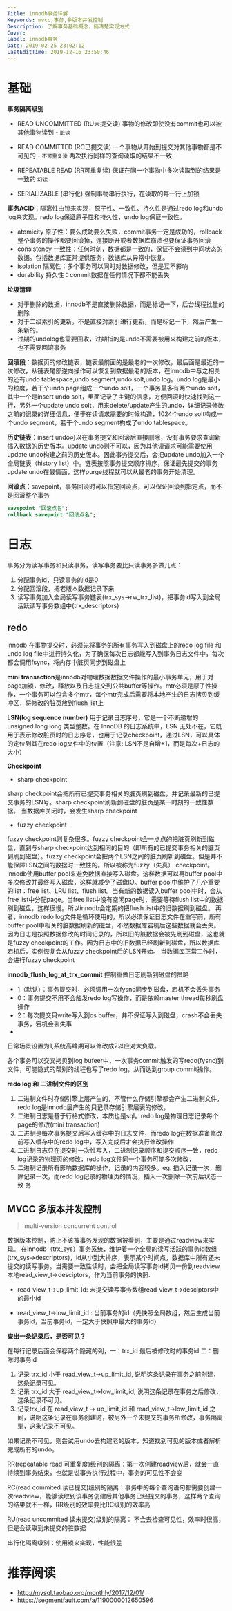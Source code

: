 ```yaml
---
Title: innodb事务详解
Keywords: mvcc,事务,多版本并发控制
Description: 了解事务基础概念，搞清楚实现方式
Cover: 
Label: innodb事务
Date: 2019-02-25 23:02:12
LastEditTime: 2019-12-16 23:50:46
---
```


# 基础

**事务隔离级别**

- READ UNCOMMITTED (RU未提交读)
  事物的修改即使没有commit也可以被其他事物读到 - `脏读`

- READ COMMITTED (RC已提交读)
  一个事物从开始到提交对其他事物都是不可见的 - `不可重复读` 两次执行同样的查询读取的结果不一致

- REPEATABLE READ (RR可重复读)
  保证在同一个事物中多次读取到的结果是一致的 `幻读`

- SERIALIZABLE (串行化)
  强制事物串行执行，在读取的每一行上加锁

**事务ACID**：隔离性由锁来实现，原子性、一致性、持久性是通过redo log和undo log来实现。redo log保证原子性和持久性，undo log保证一致性。

-   atomicity 原子性：要么成功要么失败，commit事务一定是成功的，rollback整个事务的操作都要回滚掉，连接断开或者数据库崩溃也要保证事务回滚
-   consistency 一致性：任何时刻，数据都是一致的，保证不会读到中间状态的数据。包括数据库正常提供服务，数据库从异常中恢复。
-   isolation 隔离性：多个事务可以同时对数据修改，但是互不影响
-   durability 持久性：commit数据在任何情况下都不能丢失

**垃圾清理** 

- 对于删除的数据，innodb不是直接删除数据，而是标记一下，后台线程批量的删除
- 对于二级索引的更新，不是直接对索引进行更新，而是标记一下，然后产生一条新的。
- 过期的undolog也需要回收，过期指的是undo不需要被用来构建之前的版本，也不需要回滚事务

**回滚段**：数据页的修改链表，链表最前面的是最老的一次修改，最后面是最近的一次修改，从链表尾部逆向操作可以恢复到数据最老的版本，在innodb中与之相关的还有undo tablespace,undo segment,undo solt,undo log。undo log是最小的粒度，若干个undo page组成一个undo solt，一个事务最多有两个undo solt，其中一个是insert undo solt，里面记录了主键的信息，方便回滚时快速找到这一行，另外一个update undo solt，用来delete/update产生的undo，详细记录修改之前的记录的详细信息，便于在读请求需要的时候构造，1024个undo solt构成一个undo segment，若干个undo segment构成了undo tablespace。

**历史链表**：insert undo可以在事务提交和回滚后直接删除，没有事务要求查询新插入数据的历史版本。update undo则不可以，因为其他读请求可能需要使用update undo构建之前的历史版本。因此事务提交后，会把update undo加入一个全局链表（history list）中。链表按照事务提交顺序排序，保证最先提交的事务update undo在最情面，这样purge线程就可以从最老的事务开始清理。

**回滚点**：savepoint，事务回滚时可以指定回滚点，可以保证回滚到指定点，而不是回滚整个事务

```sql
savepoint "回滚点名";
rollback savepoint "回滚点名"; 
```

# 日志

事务分为读写事务和只读事务，读写事务要比只读事务多做几点：

1.  分配事务id，只读事务的id是0
2.  分配回滚段，把老版本数据记录下来
3.  读写事务加入全局读写事务链表(trx_sys->rw_trx_list)，把事务id写入到全局活跃读写事务数组中(trx_descriptors)

## redo

innodb 在事物提交时，必须先将事务的所有事务写入到磁盘上的redo log file 和undo log file中进行持久化，为了确保每次日志都能写入到事务日志文件中，每次都会调用fsync，将内存中脏页同步到磁盘上

**mini transaction**是innodb对物理数据数据文件操作的最小事务单元，用于对page加锁，修改，释放以及日志提交到公共buffer等操作。mtr必须是原子性操作，一个事务可以包含多个mtr，每个mtr完成后需要将本地产生的日志拷贝到缓冲区，将修改的脏页放到flush list上

**LSN(log sequence number)** 用于记录日志序号，它是一个不断递增的 unsigned long long 类型整数。在 InnoDB 的日志系统中，LSN 无处不在，它既用于表示修改脏页时的日志序号，也用于记录checkpoint，通过LSN，可以具体的定位到其在redo log文件中的位置（注意: LSN不是自增+1，而是每次+日志的大小）

**Checkpoint**

-   sharp checkpoint

sharp checkpoint会把所有已提交事务相关的脏页刷到磁盘，并记录最新的已提交事务的LSN号。sharp checkpoint刷新到磁盘的脏页是某一时刻的一致性数据。
当数据库关闭时，会发生sharp checkpoint

-   fuzzy checkpoint

fuzzy checkpoint则复杂很多。fuzzy checkpoint会一点点的把脏页刷新到磁盘，直到与sharp checkpoint达到相同的目的（即所有的已提交事务相关的脏页到刷到磁盘）。fuzzy checkpoint会把两个LSN之间的脏页刷新到磁盘。但是并不能保障LSN之间的数据时一致性的。所以被称为fuzzy（失真） checkpoint。
innodb使用buffer pool来避免数据直接写入磁盘。这样数据可以再buffer pool中多次修改并最终写入磁盘，这样就减少了磁盘IO。buffer pool中维护了几个重要的list：free list、LRU list、flush list。当有新的数据读入buffer pool中时，会从free list中分配page。当free list中没有空闲page时，需要等待flush list中的数据刷到磁盘，这样很慢。所以innodb会定期的把flush list中的旧数据刷到磁盘。
再者，innodb redo log文件是循环使用的，所以必须保证日志文件在重写前，所有buffer pool中相关的脏数据刷新的磁盘，不然数据库宕机后这些数据就会丢失。因为日志是按照数据修改的时间记录的，所以旧的脏数据会被先刷到磁盘，这也就是fuzzy checkpoint的工作。因为日志中的旧数据已经刷新到磁盘，所以数据库宕机后，实例恢复会从fuzzy checkpoint后的LSN开始。
当数据库正常工作时，会进行fuzzy checkpoint

**innodb_flush_log_at_trx_commit** 控制重做日志刷新到磁盘的策略

- 1（默认）：事务提交时，必须调用一次fysnc同步到磁盘，宕机不会丢失事务
- 0：事务提交不用不会触发redo log写操作，而是依赖master thread每秒刷盘操作
- 2：每次提交只write写入到os buffer，并不保证写入到磁盘，crash不会丢失事务，宕机会丢失事
- 
日常场景设置为1,系统高峰期可以修改成2以应对大负载。

各个事务可以交叉拷贝到log bufeer中，一次事务commit触发的写redo(fysnc)到文件，可能隐式的帮别的线程也写了redo log，从而达到group commit操作。

**redo log 和 二进制文件的区别**

1. 二进制文件时存储引擎上层产生的，不管什么存储引擎都会产生二进制文件，redo log是innodb层产生的只记录存储引擎层表的修改，
2. 二进制日志是基于行格式修改，本质也是sql。redo log是物理日志记录每个page的修改(mini transaction)
3. 二进制是每次事务提交后写入缓存中的日志文件，而redo log在数据准备修改前写入缓存中的redo log中，写入完成后才会执行修改操作
4. 二进制日志只在提交时一次性写入，二进制记录顺序和提交顺序一致，redo log记录的物理页的修改，redo log文件同一个事务可能多次修改，
5. 二进制记录所有影响数据库的操作，记录的内容较多。eg. 插入记录一次，删除记录一次，而redo log记录的物理页的情况，插入一次删除一次前后状态一致
务

## MVCC 多版本并发控制

> multi-version concurrent control

数据版本控制，防止不该被事务发现的数据被看到，主要是通过readview来实现。 在innodb（trx_sys）事务系统，维护着一个全局的读写活跃的事务id数组(trx_sys->descriptors)，id从小到大排序，表示某个时间点，数据库中所有还未提交的读写事务。当需要一致性读时，会把全局读写事务id拷贝一份到readview本地read_view_t->desciptors，作为当前事务的快照.

- read_view_t->up_limit_id: 未提交读写事务数组read_view_t->desciptors中的最小id

- read_view_t->low_limit_id : 当前事务的id（先快照全局数组，然后生成当前事务id，当前事务id，一定大于快照中最大的事务id）

**查出一条记录后，是否可见？**

在每行记录后面会保存两个隐藏的列，一：trx_id 最后被修改时的事务id  二：删除时事务id

1. 记录 trx_id 小于 read_view_t->up_limit_id, 说明这条记录在事务之前创建，这条记录可见。
2. 记录 trx_id 大于 read_view_t->low_limit_id, 说明这条记录在事务之后修改，这条记录不可见。
3. 记录trx_id 在 read_view_t -> up_limit_id 和 read_view_t->low_limit_id 之间，说明这条记录在事务创建时，被另外一个未提交的事务所修改，事务隔离型，这条记录不可见。

如果记录不可见，则尝试用undo去构建老的版本，知道找到可见的版本或者解析完成所有的undo。

RR(repeatable read 可重复度)级别的隔离：第一次创建readview后，就会一直持续到事务结束，也就是说事务执行过程中，事务的可见性不会变

RC(read commited 读已提交)级别的隔离：事务中的每个查询语句都需要创建一次readview，能够读取到该事务创建后其他事务已经提交的事务，这样两个查询的结果就不一样，RR级别的效率要比RC级别的效率高

RU(read uncommited 读未提交)级别的隔离： 不会去检查可见性，效率时很高，但是会读取到未提交的脏数据

串行化隔离级别：使用锁来实现，性能很差



# 推荐阅读

-   http://mysql.taobao.org/monthly/2017/12/01/
-   https://segmentfault.com/a/1190000012650596